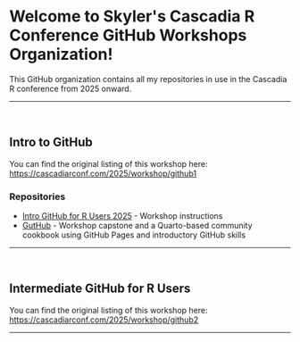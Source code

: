 # Welcome to Skyler's Cascadia R Conference GitHub Workshops Organization!
This GitHub organization contains all my repositories in use in the Cascadia R conference from 2025 onward.

---

<br>

## Intro to GitHub
You can find the original listing of this workshop here: https://cascadiarconf.com/2025/workshop/github1

### Repositories

- [Intro GitHub for R Users 2025](https://github.com/cascadiarconf-gh-workshops/intro-github-1) - Workshop instructions
- [GutHub](https://github.com/cascadiarconf-gh-workshops/GutHub) - Workshop capstone and a Quarto-based community cookbook using GitHub Pages and introductory GitHub skills

---

<br>

## Intermediate GitHub for R Users
You can find the original listing of this workshop here: https://cascadiarconf.com/2025/workshop/github2

---

<br>
